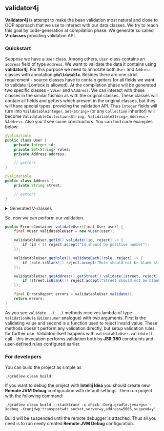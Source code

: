 ## validator4j
**Validator4j** is attempt to make the bean validation most natural and close to OOP approach that we use to interact with our data classes. We try to reach this goal by code-generation at compilation phase. We generate so called **V-classes** providing validation API.

### Quickstart
Suppose we have a `User` class. Among others, `User`-class contains an `address` field of type `Address`. We want to validate the data it contains using **validator4j**. For this purpose we need to annotate both `User` and `Address` classes with annotation **`@Validatable`**. Besides there are one strict requirement - source classes have to contain getters for all fields we want to validate (Lombok is allowed). At the compilation phase will be generated two specific classes - `VUser` and `VAddress`. We can interact with these classes in the similar fashion as with the original classes. These classes will contain all fields and getters which present in the original classes, but they will have special types, providing the validation API. Thus `Integer` fields will turn into `VaildatableInteger`, `Set<String>` (or any `Collection` inheritor) will become `ValidatableCollection<String, ValidatableString>`, `Address` - `VAddress`. Also you'll see some constructors. You can find code examples below:

```java
@Validatable
public class User {
    private Integer id;
    private Set<String> roles;
    private Address address;

    // getters
}

@Validatable
public class Address {
    private String street;

    // getters
}
```

<details><summary>Generated V-classes</summary>
<p>
  
```java
public final class VUser extends ValidatableObject<User> {

    private final ValidatableInteger id;

    private final ValidatableCollection<String, ValidatableString> roles;

    private final VAddress address;

    public VUser(final User value) {
        this(ValidatableReference.PATH_ROOT, value, ErrorsContainer.getErrorsContainer());

        Checks.nonNull(value, "value");
    }

    public VUser(final String path, final User value, final ErrorsContainer errors) {
        super(path, value, errors);

        this.id = new ValidatableInteger(appendPath("id"), safeGet(value, User::getId), errors);
        this.roles = new ValidatableCollection<>(appendPath("roles"), safeGet(value, User::getRoles), errors);
        this.address = new VAddress(appendPath("address"), safeGet(value, User::getAddress), errors);
    }

    public ValidatableInteger getId() {
        return id;
    }

    public ValidatableCollection<String, ValidatableString> getRoles() {
        return roles;
    }

    public VAddress getAddress() {
        return address;
    }
}



public final class VAddress extends ValidatableObject<Address> {

    private final ValidatableString street;

    public VAddress(final Address value) {
        this(ValidatableReference.PATH_ROOT, value, ErrorsContainer.getErrorsContainer());

        Checks.nonNull(value, "value");
    }

    public VAddress(final String path, final Address value, final ErrorsContainer errors) {
        super(path, value, errors);

        this.street = new ValidatableString(appendPath("street"), safeGet(value, Address::getStreet), errors);
    }

    public ValidatableString getStreet() {
        return street;
    }
}
```

</p>
</details>

So, now we can perform our validation.

```java
public ErrorsContainer validateUser(final User user) {
    final VUser validatableUser = new VUser(user);

    validatableUser.getId().validate((id, reject) -> {
        if (id < 1) reject.accept("Id should be positive number");
    });

    validatableUser.getRoles().validateEach((role, reject) -> {
        if (role.isBlank()) reject.accept("Role should not be blank string");
    });

    validatableUser.getAddress().getStreet().validate((street, reject) -> {
        if (street.isBlank()) reject.accept("Street should not be blank string");
    });

    final ErrorsReport errors = validatableUser.validate();
    return errors;
}
```
As you see `validate...(...)` methods receives lambda of type `ValidationRule` (`BiConsumer` analogue) with two arguments. First is the validating value and second is a function used to reject invalid value. These methods doesn't perform any validation directly, but setup validation rules for further use. Validaton itself happens with `validatableUser.validate()` call - this invocation performs validation both by **JSR 380** constraints and user-defined rules configured earlier.


### For developers
You can build the project as simple as 
```
./gradlew clean build
```

If you want to debug the project with **Intellij Idea** you should create new **Remote JVM Debug** configuration with default settings. Then run project with the following command:
```
./gradlew clean build --stacktrace -x check -Dorg.gradle.jvmargs='-Xdebug -Xrunjdwp:transport=dt_socket,server=y,address=5005,suspend=y'
```
Build will be suspended until the remote debugger is attached. Thus all you need is to run newly created **Remote JVM Debug** configuration. 

